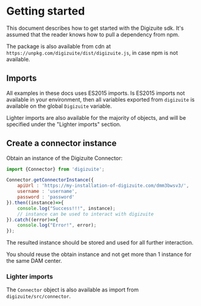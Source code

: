 # Getting started 
This document describes how to get started with the Digizuite sdk. It's assumed that the reader 
knows how to pull a dependency from npm. 

The package is also available from cdn at `https://unpkg.com/digizuite/dist/digizuite.js`, 
in case npm is not available. 

## Imports
All examples in these docs uses ES2015 imports. Is ES2015 imports not available in 
your environment, then all variables exported from `digizuite` is available on the 
global `Digizuite` variable.

Lighter imports are also available for the majority of objects, and will be specified under 
the "Lighter imports" section. 

## Create a connector instance

Obtain an instance of the Digizuite Connector:

```js
import {Connector} from 'digizuite';

Connector.getConnectorInstance({
    apiUrl : 'https://my-installation-of-digizuite.com/dmm3bwsv3/',
    username : 'username',
    password : 'password'
}).then((instance)=>{
    console.log("Success!!!", instance);
    // instance can be used to interact with digizuite
}).catch((error)=>{
    console.log("Error!", error);
});
```

The resulted instance should be stored and used for all further interaction.

You should reuse the obtain instance and not get more than 1 instance for the same DAM center.

### Lighter imports
The `Connector` object is also available as import from `digizuite/src/connector`. 
